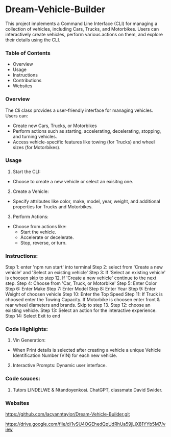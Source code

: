 # Dream-Vehicle-Builder

This project implements a Command Line Interface (CLI) for managing a collection of vehicles, including Cars, Trucks, and Motorbikes. Users can interactively create vehicles, perform various actions on them, and explore their details using the CLI. 

### Table of Contents

* Overview
* Usage
* Instructions
* Contributions
* Websites

### Overview

The Cli class provides a user-friendly interface for managing vehicles. Users can:

* Create new Cars, Trucks, or Motorbikes
* Perform actions such as starting, accelerating, decelerating, stopping, and turning vehicles.
* Access vehicle-specific features like towing (for Trucks) and wheel sizes (for Motorbikes).

### Usage
1. Start the CLI:
  * Choose to create a new vehicle or select an exisitng one.

2. Create a Vehicle:
  * Specify attributes like color, make, model, year, weight, and additional properties for Trucks and Motorbikes.

3. Perform Actions:
  * Choose from actions like:
    * Start the vehicle.
    * Accelerate or decelerate.
    * Stop, reverse, or turn.
    
### Instructions:
Step 1: enter 'npm run start' into terminal
Step 2: select from 'Create a new vehicle' and 'Select an existing vehicle'
Step 3: If 'Select an existing vehicle' is choosen skip to step 12. If 'Create a new vehicle' continue to the next step.
Step 4: Choose from 'Car, Truck, or Motorbike'
Step 5: Enter Color
Step 6: Enter Make
Step 7: Enter Model
Step 8: Enter Year
Step 9: Enter Weight of choosen vehicle
Step 10: Enter the Top Speed 
Step 11: If Truck is choosed enter the Towing Capacity. If Motorbike is choosen enter front & rear wheel diameters and brands. Skip to step 13. 
Step 12: choose an existing vehicle.
Step 13: Select an action for the interactive experience. 
Step 14: Select Exit to end

### Code Highlights:
1. Vin Generation:
* When Print details is selected after creating a vehicle a unique Vehicle Identification Number (VIN) for each new vehicle. 

2. Interactive Prompts: Dynamic user interface.

### Code souces:
1. Tutors LINDELWE & Ntandoyenkosi. ChatGPT, classmate David Swider. 

### Websites

https://github.com/lacyanntaylor/Dream-Vehicle-Builder.git

https://drive.google.com/file/d/1vSU4OGEhedQpUdRhUa59jLjX81YYb5M7/view

